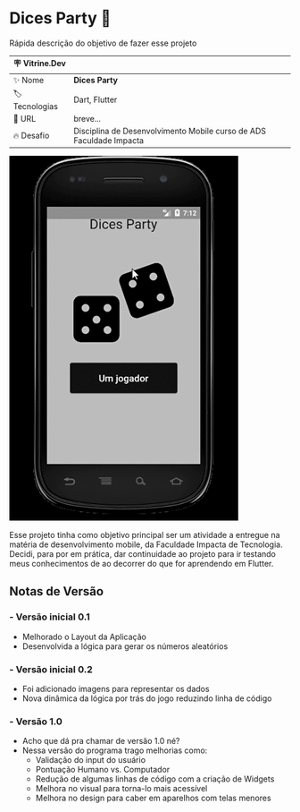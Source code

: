 # Dices Party :game_die:

Rápida descrição do objetivo de fazer esse projeto

| :placard: Vitrine.Dev |     |
| -------------  | --- |
| :sparkles: Nome        | **Dices Party**
| :label: Tecnologias | Dart, Flutter
| :rocket: URL         | breve...
| :fire: Desafio     | Disciplina de Desenvolvimento Mobile curso de ADS Faculdade Impacta

<!-- Inserir imagem com a #vitrinedev ao final do link -->
![](./assets/demo-app.gif?text=imagem+lindona+do+meu+projeto#vitrinedev)

Esse projeto tinha como objetivo principal ser um atividade a entregue na matéria de desenvolvimento mobile, da Faculdade Impacta de Tecnologia.
Decidi, para por em prática, dar continuidade ao projeto para ir testando meus conhecimentos de ao decorrer do que for aprendendo em Flutter.

## Notas de Versão

### - Versão inicial 0.1
- Melhorado o Layout da Aplicação
- Desenvolvida a lógica para gerar os números aleatórios

### - Versão inicial 0.2
- Foi adicionado imagens para representar os dados
- Nova dinâmica da lógica por trás do jogo reduzindo linha de código

### -  Versão 1.0
- Acho que dá pra chamar de versão 1.0 né?
- Nessa versão do programa trago melhorias como:
  * Validação do input do usuário
  * Pontuação Humano vs. Computador
  * Redução de algumas linhas de código com a criação de Widgets
  * Melhora no visual para torna-lo mais acessível
  * Melhora no design para caber em aparelhos com telas menores
